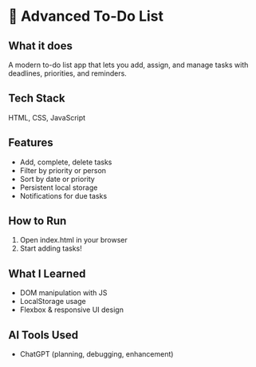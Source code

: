 # 📝 Advanced To-Do List

## What it does
A modern to-do list app that lets you add, assign, and manage tasks with deadlines, priorities, and reminders.

## Tech Stack
HTML, CSS, JavaScript

## Features
- Add, complete, delete tasks
- Filter by priority or person
- Sort by date or priority
- Persistent local storage
- Notifications for due tasks

## How to Run
1. Open index.html in your browser
2. Start adding tasks!

## What I Learned
- DOM manipulation with JS
- LocalStorage usage
- Flexbox & responsive UI design

## AI Tools Used
- ChatGPT (planning, debugging, enhancement)

